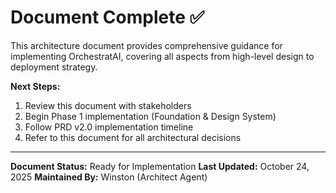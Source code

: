 # Document Complete ✅

This architecture document provides comprehensive guidance for implementing OrchestratAI, covering all aspects from high-level design to deployment strategy.

**Next Steps:**
1. Review this document with stakeholders
2. Begin Phase 1 implementation (Foundation & Design System)
3. Follow PRD v2.0 implementation timeline
4. Refer to this document for all architectural decisions

---

**Document Status:** Ready for Implementation
**Last Updated:** October 24, 2025
**Maintained By:** Winston (Architect Agent)
